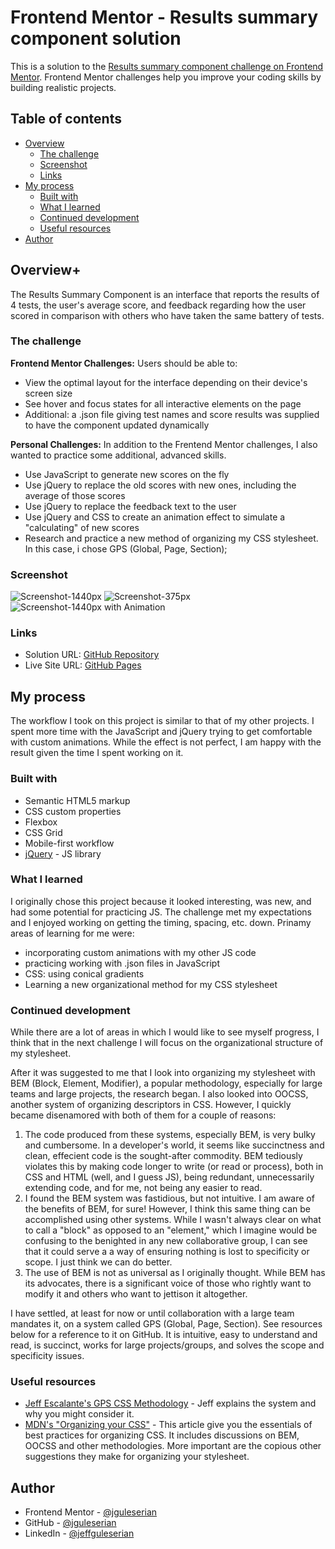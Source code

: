 # Frontend Mentor - Results summary component solution

This is a solution to the [Results summary component challenge on Frontend Mentor](https://www.frontendmentor.io/challenges/results-summary-component-CE_K6s0maV). Frontend Mentor challenges help you improve your coding skills by building realistic projects. 

## Table of contents

- [Overview](#overview)
  - [The challenge](#the-challenge)
  - [Screenshot](#screenshot)
  - [Links](#links)
- [My process](#my-process)
  - [Built with](#built-with)
  - [What I learned](#what-i-learned)
  - [Continued development](#continued-development)
  - [Useful resources](#useful-resources)
- [Author](#author)

## Overview+

The Results Summary Component is an interface that reports the results of 4 tests, the user's average score, and feedback regarding how the user scored in comparison with others who have taken the same battery of tests.

### The challenge

**Frontend Mentor Challenges:**
Users should be able to:

- View the optimal layout for the interface depending on their device's screen size
- See hover and focus states for all interactive elements on the page
- Additional: a .json file giving test names and score results was supplied to have the component updated dynamically

**Personal Challenges:**
In addition to the Frentend Mentor challenges, I also wanted to practice some additional, advanced skills.
- Use JavaScript to generate new scores on the fly
- Use jQuery to replace the old scores with new ones, including the average of those scores
- Use jQuery to replace the feedback text to the user
- Use jQuery and CSS to create an animation effect to simulate a "calculating" of new scores
- Research and practice a new method of organizing my CSS stylesheet. In this case, i chose GPS (Global, Page, Section);

### Screenshot

![Screenshot-1440px](./screenshots/screenshot-1440px.png)
![Screenshot-375px](./screenshots/screenshot-375px.png)
![Screenshot-1440px with Animation](./screenshots/screenshot-Animated.png)

### Links

- Solution URL: [GitHub Repository](https://github.com/jguleserian/FMC-ResultsSummaryComponent.git)
- Live Site URL: [GitHub Pages](https://jguleserian.github.io/FMC-ResultsSummaryComponent/)

## My process

The workflow I took on this project is similar to that of my other projects. I spent more time with the JavaScript and jQuery trying to get comfortable with custom animations. While the effect is not perfect, I am happy with the result given the time I spent working on it.

### Built with

- Semantic HTML5 markup
- CSS custom properties
- Flexbox
- CSS Grid
- Mobile-first workflow
- [jQuery](https://jquery.com/) - JS library

### What I learned

I originally chose this project because it looked interesting, was new, and had some potential for practicing JS. The challenge met my expectations and I enjoyed working on getting the timing, spacing, etc. down. Prinamy areas of learning for me were:

- incorporating custom animations with my other JS code
- practicing working with .json files in JavaScript
- CSS: using conical gradients
- Learning a new organizational method for my CSS stylesheet

### Continued development

While there are a lot of areas in which I would like to see myself progress, I think that in the next challenge I will focus on the organizational structure of my stylesheet. 

After it was suggested to me that I look into organizing my stylesheet with BEM (Block, Element, Modifier), a popular methodology, especially for large teams and large projects, the research began. I also looked into OOCSS, another system of organizing descriptors in CSS. However, I quickly became disenamored with both of them for a couple of reasons:
1. The code produced from these systems, especially BEM, is very bulky and cumbersome. In a developer's world, it seems like succinctness and clean, effecient code is the sought-after commodity. BEM tediously violates this by making code longer to write (or read or process), both in CSS and HTML (well, and I guess JS), being redundant, unnecessarily extending code, and for me, not being any easier to read. 
2. I found the BEM system was fastidious, but not intuitive. I am aware of the benefits of BEM, for sure! However, I think this same thing can be accomplished using other systems. While I wasn't always clear on what to call a "block" as opposed to an "element," which I imagine would be confusing to the benighted in any new collaborative group, I can see that it could serve a a way of ensuring nothing is lost to specificity or scope. I just think we can do better.
3. The use of BEM is not as universal as I originally thought. While BEM has its advocates, there is a significant voice of those who rightly want to modify it and others who want to jettison it altogether.

I have settled, at least for now or until collaboration with a large team mandates it, on a system called GPS (Global, Page, Section). See resources below for a reference to it on GitHub. It is intuitive, easy to understand and read, is succinct, works for large projects/groups, and solves the scope and specificity issues.

### Useful resources

- [Jeff Escalante's GPS CSS Methodology](https://github.com/jescalan/gps) - Jeff explains the system and why you might consider it.
- [MDN's "Organizing your CSS"](https://www.example.com) - This article give you the essentials of best practices for organizing CSS. It includes discussions on BEM, OOCSS and other methodologies. More important are the copious other suggestions they make for organizing your stylesheet.

## Author

- Frontend Mentor - [@jguleserian](https://www.frontendmentor.io/profile/jguleserian)
- GitHub - [@jguleserian](https://www.your-site.com)
- LinkedIn - [@jeffguleserian](https://www.linkedin.com/in/jeffguleserian/)
